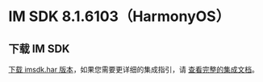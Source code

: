 # IM SDK 8.1.6103（HarmonyOS）

## 下载 IM SDK

[下载 imsdk.har 版本](https://im.sdk.qcloud.com/download/plus/8.1.6103/imsdk-ohos-8.1.6103.har)，如果您需要更详细的集成指引，请 [查看完整的集成文档](https://cloud.tencent.com/document/product/269/103558)。